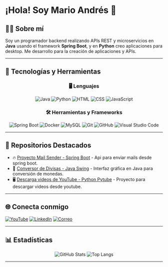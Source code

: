 

# ¡Hola! Soy Mario Andrés 👋

## 🧑‍💻 Sobre mí
Soy un programador backend realizando APIs REST y microservicios en **Java** usando el framework **Spring Boot**, y en **Python** creo aplicaciones para desktop. Me desarrollo para la creación de aplicaciones y APIs.

---

## 🚀 Tecnologías y Herramientas
<div align="center">
  
  ### 🖥️ Lenguajes
  
  ![Java](https://img.shields.io/badge/Java-007396?style=for-the-badge&logo=java&logoColor=white)
  ![Python](https://img.shields.io/badge/Python-3776AB?style=for-the-badge&logo=python&logoColor=white)
  ![HTML](https://img.shields.io/badge/HTML5-E34F26?style=for-the-badge&logo=html5&logoColor=white)
  ![CSS](https://img.shields.io/badge/CSS3-1572B6?style=for-the-badge&logo=css3&logoColor=white)
  ![JavaScript](https://img.shields.io/badge/JavaScript-F7DF1E?style=for-the-badge&logo=javascript&logoColor=black)

  ### 🛠️ Herramientas y Frameworks
  
  ![Spring Boot](https://img.shields.io/badge/Spring_Boot-6DB33F?style=for-the-badge&logo=spring-boot&logoColor=white)
  ![Docker](https://img.shields.io/badge/Docker-2496ED?style=for-the-badge&logo=docker&logoColor=white)
  ![MySQL](https://img.shields.io/badge/MySQL-4479A1?style=for-the-badge&logo=mysql&logoColor=white)
  ![Git](https://img.shields.io/badge/Git-F05032?style=for-the-badge&logo=git&logoColor=white)
  ![GitHub](https://img.shields.io/badge/GitHub-181717?style=for-the-badge&logo=github&logoColor=white)
  ![Visual Studio Code](https://img.shields.io/badge/VS_Code-007ACC?style=for-the-badge&logo=visual-studio-code&logoColor=white)

</div>

---

## 📂 Repositorios Destacados
- 🔥 [Proyecto Mail Sender - Spring Boot](https://github.com/LoLgic/SpringBoot-MailSender.git) - Api para enviar mails desde spring boot.
- 🚀 [Conversor de Divisas - Java Swing](https://github.com/LoLgic/Conversor-de-Divisas.git) - Interfaz gráfica en Java para conversión de monedas.
- 🖥️ [Descarga videos de YouTube - Python Pytube](https://github.com/LoLgic/Youtube_download.git) - Proyecto para descargar videos desde youtube.

---

## 🌐 Conecta conmigo
[![YouTube](https://img.shields.io/badge/YouTube-FF0000?style=for-the-badge&logo=youtube&logoColor=white)](https://www.youtube.com/@CodigoFino804)
[![LinkedIn](https://img.shields.io/badge/LinkedIn-0077B5?style=for-the-badge&logo=linkedin&logoColor=white)](https://www.linkedin.com/in/mario-petro-17729b279/)
[![Correo](https://img.shields.io/badge/Correo-EA4335?style=for-the-badge&logo=gmail&logoColor=white)](mailto:petrom2997@gmail.com)

---

## 📊 Estadísticas
<div align="center">
  
  ![GitHub Stats](https://github-readme-stats.vercel.app/api?username=LoLgic&show_icons=true&theme=dark&hide_border=true)
  ![Top Langs](https://github-readme-stats.vercel.app/api/top-langs/?username=LoLgic&layout=compact&theme=dark&hide_border=true)

</div>

---

